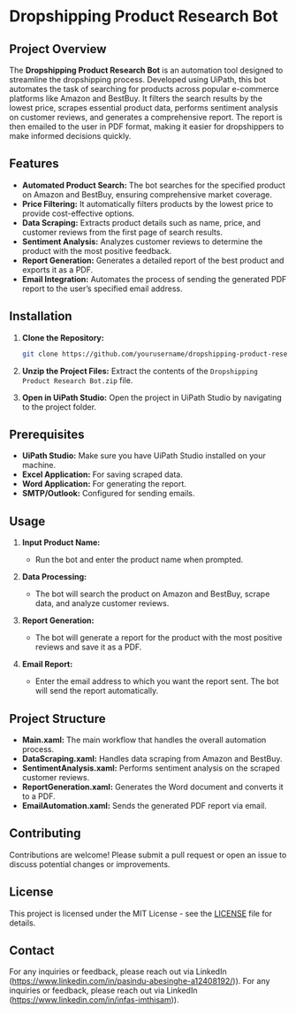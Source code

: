 # Dropshipping Product Research Bot

## Project Overview

The **Dropshipping Product Research Bot** is an automation tool designed to streamline the dropshipping process. Developed using UiPath, this bot automates the task of searching for products across popular e-commerce platforms like Amazon and BestBuy. It filters the search results by the lowest price, scrapes essential product data, performs sentiment analysis on customer reviews, and generates a comprehensive report. The report is then emailed to the user in PDF format, making it easier for dropshippers to make informed decisions quickly.

## Features

- **Automated Product Search:** The bot searches for the specified product on Amazon and BestBuy, ensuring comprehensive market coverage.
- **Price Filtering:** It automatically filters products by the lowest price to provide cost-effective options.
- **Data Scraping:** Extracts product details such as name, price, and customer reviews from the first page of search results.
- **Sentiment Analysis:** Analyzes customer reviews to determine the product with the most positive feedback.
- **Report Generation:** Generates a detailed report of the best product and exports it as a PDF.
- **Email Integration:** Automates the process of sending the generated PDF report to the user’s specified email address.

## Installation

1. **Clone the Repository:**
   ```bash
   git clone https://github.com/yourusername/dropshipping-product-research-bot.git
   ```
2. **Unzip the Project Files:**
   Extract the contents of the `Dropshipping Product Research Bot.zip` file.

3. **Open in UiPath Studio:**
   Open the project in UiPath Studio by navigating to the project folder.

## Prerequisites

- **UiPath Studio:** Make sure you have UiPath Studio installed on your machine.
- **Excel Application:** For saving scraped data.
- **Word Application:** For generating the report.
- **SMTP/Outlook:** Configured for sending emails.

## Usage

1. **Input Product Name:**
   - Run the bot and enter the product name when prompted.

2. **Data Processing:**
   - The bot will search the product on Amazon and BestBuy, scrape data, and analyze customer reviews.

3. **Report Generation:**
   - The bot will generate a report for the product with the most positive reviews and save it as a PDF.

4. **Email Report:**
   - Enter the email address to which you want the report sent. The bot will send the report automatically.

## Project Structure

- **Main.xaml:** The main workflow that handles the overall automation process.
- **DataScraping.xaml:** Handles data scraping from Amazon and BestBuy.
- **SentimentAnalysis.xaml:** Performs sentiment analysis on the scraped customer reviews.
- **ReportGeneration.xaml:** Generates the Word document and converts it to a PDF.
- **EmailAutomation.xaml:** Sends the generated PDF report via email.

## Contributing

Contributions are welcome! Please submit a pull request or open an issue to discuss potential changes or improvements.

## License

This project is licensed under the MIT License - see the [LICENSE](LICENSE) file for details.

## Contact

For any inquiries or feedback, please reach out via LinkedIn (https://www.linkedin.com/in/pasindu-abesinghe-a12408192/)).
For any inquiries or feedback, please reach out via LinkedIn (https://www.linkedin.com/in/infas-imthisam)).

